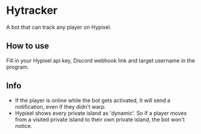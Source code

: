 # Hytracker
A bot that can track any player on Hypixel.
## How to use
Fill in your Hypixel api key, Discord webhook link and target username in the program.
## Info
* If the player is online while the bot gets activated, It will send a notification, even if they didn't warp.
* Hypixel shows every private island as 'dynamic'. So if a player moves from a visited private island to their own private island, the bot won't notice.

